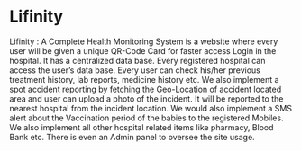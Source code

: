 # Lifinity
Lifinity : A Complete Health Monitoring System is a website where every user will be given a unique QR-Code Card for faster access Login in the hospital. It has a centralized data base. Every registered hospital can access the user’s data base. Every user can check his/her previous treatment history, lab reports, medicine history etc. We also implement a spot accident reporting by fetching the Geo-Location of accident located area and user can upload a photo of the incident. It will be reported to the nearest hospital from the incident location. We would also implement a SMS alert about the Vaccination period of the babies to the registered Mobiles. We also implement all other hospital related items like pharmacy, Blood Bank etc. There is even an Admin panel to oversee the site usage.
